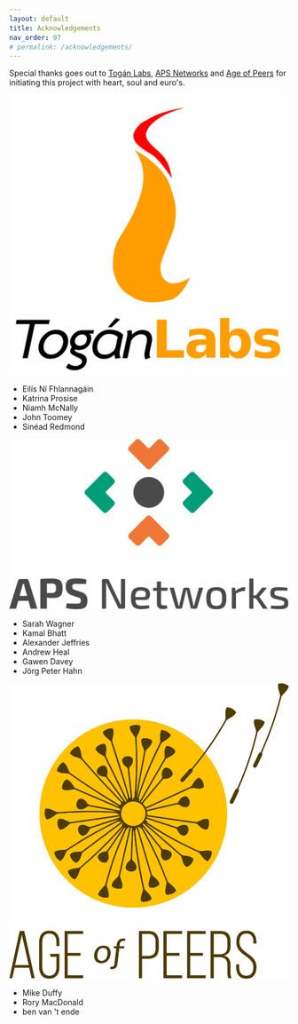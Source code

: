 ```yaml
---
layout: default
title: Acknowledgements
nav_order: 97
# permalink: /acknowledgements/
---
```


Special thanks goes out to [Togán Labs](https://toganlabs.com), [APS Networks](https://aps-networks.com) and [Age of Peers](https://ageofpeers.com) for initiating this project with heart, soul and euro's.

![Togán Labs  Logo](/assets/images/ToganLabs-SQUARE.png)
- Eilís Ní Fhlannagáin
- Katrina Prosise
- Niamh McNally
- John Toomey
- Sinéad Redmond


![APS Networks Logo](/assets/images/APS_LOGO_BELOW_COLOUR.svg)
- Sarah Wagner
- Kamal Bhatt
- Alexander Jeffries
- Andrew Heal
- Gawen Davey 
- Jörg Peter Hahn




![Age of Peers  Logo](/assets/images/AoP_logo_vertical_full_colour.png)
- Mike Duffy
- Rory MacDonald
- ben van 't ende


